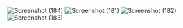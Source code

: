 ![Screenshot (184)](https://user-images.githubusercontent.com/66054330/154959366-c515814e-2110-49f4-98a3-e270f3dfe45f.png)
![Screenshot (181)](https://user-images.githubusercontent.com/66054330/154959378-c85ab467-c3b0-4c72-b083-bcfd5cf97ccb.png)
![Screenshot (182)](https://user-images.githubusercontent.com/66054330/154959382-1304c8c1-9a8f-4e91-8a8c-0437cfca19a7.png)
![Screenshot (183)](https://user-images.githubusercontent.com/66054330/154959392-5f020076-a402-4004-ba25-bebe1b333993.png)
